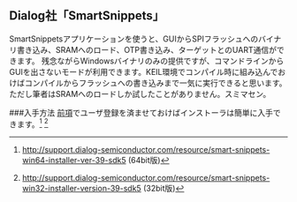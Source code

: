 ## Dialog社「SmartSnippets」
SmartSnippetsアプリケーションを使うと、GUIからSPIフラッシュへのバイナリ書き込み、SRAMへのロード、OTP書き込み、ターゲットとのUART通信ができます。
残念ながらWindowsバイナリのみの提供ですが、コマンドラインからGUIを出さないモードが利用できます。KEIL環境でコンパイル時に組み込んでおけばコンパイルからフラッシュへの書き込みまで一気に実行できると思います。
ただし筆者はSRAMへのロードしか試したことがありません。スミマセン。

###入手方法
[前項](#Dialog社SDK)でユーザ登録を済ませておけばインストーラは簡単に入手できます。[^x86_64] [^x86]

[^x86_64]: http://support.dialog-semiconductor.com/resource/smart-snippets-win64-installer-ver-39-sdk5 (64bit版)
[^x86]: http://support.dialog-semiconductor.com/resource/smart-snippets-win32-installer-version-39-sdk5 (32bit版)
